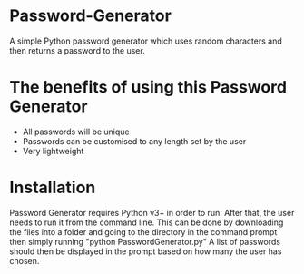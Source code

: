 # Password-Generator
A simple Python password generator which uses random characters and then returns a password to the user.

# The benefits of using this Password Generator
- All passwords will be unique
- Passwords can be customised to any length set by the user
- Very lightweight

# Installation
Password Generator requires Python v3+ in order to run. 
After that, the user needs to run it from the command line.  This can be done by downloading the files into a folder and going to the directory in the command prompt then simply running "python PasswordGenerator.py" 
A list of passwords should then be displayed in the prompt based on how many the user has chosen.
